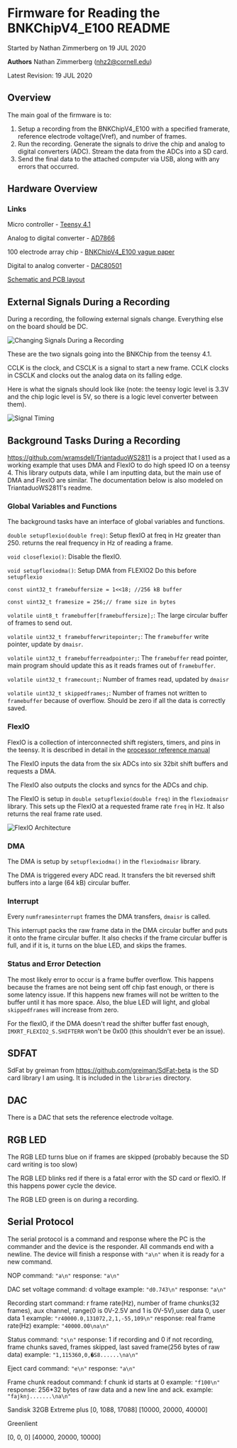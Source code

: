 # Firmware for Reading the BNKChipV4_E100 README
Started by Nathan Zimmerberg on 19 JUL 2020

**Authors** Nathan Zimmerberg (nhz2@cornell.edu)

Latest Revision: 19 JUL 2020

## Overview

The main goal of the firmware is to:

1. Setup a recording from the BNKChipV4_E100 with a specified framerate, reference electrode voltage(Vref), and number of frames. 
2. Run the recording. Generate the signals to drive the chip and analog to digital converters (ADC). Stream the data from the ADCs into a SD card.
3. Send the final data to the attached computer via USB, along with any errors that occurred.

## Hardware Overview

### Links

Micro controller - [Teensy 4.1](https://www.pjrc.com/teensy/)

Analog to digital converter - [AD7866](https://www.analog.com/media/en/technical-documentation/data-sheets/AD7866.pdf)

100 electrode array chip - [BNKChipV4_E100 vague paper](https://doi.org/10.1016/j.bios.2012.09.058)

Digital to analog converter - [DAC80501](https://www.ti.com/lit/ds/symlink/dac80501.pdf)

[Schematic and PCB layout](https://easyeda.com/nzimmerberg/amp-chip)

## External Signals During a Recording

During a recording, the following external signals change. Everything else on the board should be DC.

![Changing Signals During a Recording](../diagrams/ChangingSignalsRecording.png)

These are the two signals going into the BNKChip from the teensy 4.1.

CCLK is the clock, and CSCLK is a signal to start a new frame. CCLK clocks in CSCLK and clocks out the analog data on its falling edge. 

Here is what the signals should look like (note: the teensy logic level is 3.3V and the chip logic level is 5V, so there is a logic level converter between them).

![Signal Timing](../diagrams/cclkcsclk.png)

## Background Tasks During a Recording 

https://github.com/wramsdell/TriantaduoWS2811 is a project that I used as a working 
example that uses DMA and FlexIO to do high speed IO on a teensy 4. 
This library outputs data, while I am inputting data, but the main use of DMA and FlexIO
are similar. The documentation below is also modeled on TriantaduoWS2811's readme.

### Global Variables and Functions

The background tasks have an interface of global variables and functions.


`double setupflexio(double freq)`: Setup flexIO at freq in Hz greater than 250.
returns the real frequency in Hz of reading a frame.

`void closeflexio()`: Disable the flexIO.

`void setupflexiodma()`: Setup DMA from FLEXIO2 Do this before `setupflexio`

`const uint32_t framebuffersize = 1<<18; //256 kB buffer`

`const uint32_t framesize = 256;// frame size in bytes`

`volatile uint8_t framebuffer[framebuffersize];`: The large circular buffer of frames to send out.

`volatile uint32_t framebufferwritepointer;`: The `framebuffer` write pointer, update by 
`dmaisr`.

`volatile uint32_t framebufferreadpointer;`: The `framebuffer` read pointer, main program should update this as it reads frames out of `framebuffer`.

`volatile uint32_t framecount;`: Number of frames read, updated by `dmaisr`

`volatile uint32_t skippedframes;`: Number of frames not written to `framebuffer` because of overflow. Should be zero if all the data is correctly saved.

### FlexIO

FlexIO is a collection of interconnected shift registers, timers, and pins in the teensy.
It is described in detail in the [processor reference manual](https://www.pjrc.com/teensy/IMXRT1060RM_rev2.pdf)

The FlexIO inputs the data from the six ADCs into six 32bit shift buffers and requests a DMA.

The FlexIO also outputs the clocks and syncs for the ADCs and chip.

The FlexIO is setup in `double setupflexio(double freq)` in the `flexiodmaisr` library.
This sets up the FlexIO at a requested frame rate `freq` in Hz. It also returns the real frame rate used.

![FlexIO Architecture](../diagrams/flexioarc.png)

### DMA

The DMA is setup by `setupflexiodma()` in the `flexiodmaisr` library.

The DMA is triggered every ADC read. It transfers the bit reversed shift buffers 
into a large (64 kB) circular buffer.

### Interrupt

Every `numframesinterrupt` frames the DMA transfers, `dmaisr` is called.

This interrupt packs the raw frame data in the DMA circular buffer and puts it onto the 
frame circular buffer. It also checks if the frame circular buffer is full, and if it is, it turns on the blue LED, and skips the frames.


### Status and Error Detection

The most likely error to occur is a frame buffer overflow. This happens because the
 frames are not being sent off chip fast enough, or there is some latency issue. 
If this happens new frames will not be written to the buffer until it has more space. Also, the blue LED will light, and global `skippedframes` will increase from zero.

For the flexIO, if the DMA doesn't read the shifter buffer fast enough, `IMXRT_FLEXIO2_S.SHIFTERR` won't be 0x00 (this shouldn't ever be an issue).


## SDFAT

SdFat by greiman from https://github.com/greiman/SdFat-beta is the SD card library I am using. It is included in the `libraries` directory.

## DAC

There is a DAC that sets the reference electrode voltage.

## RGB LED

The RGB LED turns blue on if frames are skipped (probably because the SD card writing
is too slow)

The RGB LED blinks red if there is a fatal error with the SD card or flexIO. If this happens power cycle the device.

The RGB LED green is on during a recording.

## Serial Protocol

The serial protocol is a command and response where the PC is the commander and the device is the responder.
All commands end with a newline.
The device will finish a response with `"a\n"` when it is ready for a new command.

NOP command:
    `"a\n"`
response:
    `"a\n"`

DAC set voltage command:
    d voltage
example:
    `"d0.743\n"`
response:
    `"a\n"`

Recording start command:
    r frame rate(Hz), number of frame chunks(32 frames), aux channel, 
    range(0 is 0V-2.5V and 1 is 0V-5V),user data 0, user data 1
example:
    `"r40000.0,131072,2,1,-55,109\n"`
response:
    real frame rate(Hz)
example:
    `"40000.00\na\n"`

Status command:
    `"s\n"`
response:
    1 if recording and 0 if not recording, frame chunks saved, frames skipped, last saved frame(256 bytes of raw data)
example:
    `"1,115360,0,�S8......\na\n"`

Eject card command:
    `"e\n"`
response:
    `"a\n"`

Frame chunk readout command:
    f chunk id starts at 0
example:
    `"f100\n"`
response:
    256*32 bytes of raw data and a new line and ack.
example:
    `"fajknj.......\na\n"`

Sandisk 32GB Extreme plus
[0, 1088, 17088]
[10000, 20000, 40000]

Greenlient

[0, 0, 0]
[40000, 20000, 10000]